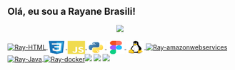 ## Olá, eu sou a Rayane Brasili!
<div align="center">
  <a href="https://github.com/rayanebrasili">
  <img height="180em" src="https://github-readme-stats.vercel.app/apiusername=rayanebrasili&show_icons=true&theme=dracula&include_all_commits=true&count_private=true"/>

</div>
  <div style="display: inline_block"><br>
  <img align="center" alt="Ray-HTML" height="30" width="40" src="https://raw.githubusercontent/devicons/devicon/master/icons/csharp/csharp-plain.svg)">
  <img align="center" alt="Ray-CSS" height="30" width="40" src="https://raw.githubusercontent.com/devicons/devicon/master/icons/css3/css3-original.svg">
  <img align="center" alt="Ray-Js" height="30" width="40" src="https://raw.githubusercontent.com/devicons/devicon/master/icons/javascript/javascript-plain.svg">
  <img align="center" alt="Ray-Python" height="30" width="40" src="https://raw.githubusercontent.com/devicons/devicon/master/icons/python/python-original.svg">
  <img align="center" alt="Ray-Figma" height="30" width="40" src="https://raw.githubusercontent.com/devicons/devicon/master/icons/figma/figma-original.svg">
  <img align="center" alt="Ray-Linux" height="30" width="40" src="https://raw.githubusercontent.com/devicons/devicon/master/icons/linux/linux-original.svg">
  <img align="center" alt="Ray-amazonwebservices" height="30" width="40 src="https://raw.githubusercontent/devicons/devicon/master/icons/amazonwebservices/amazonwebservices-original.svg">
  <img align="center" alt="Ray-Java" height="30" width="40" src="https://raw.githubusercontent/devicons/devicon/master/icons/java/java-original.svg">
  <img align="center" alt="Ray-docker" height="30" width="40" src="https://raw.githubusercontent/devicons/devicon/master/icons/docker/docker-plain.svg>
  <img align="center" alt="Ray-grafana" height="30" width="40" src="https://raw.githubusercontent/devicons/devicon/master/icons/grafana/grafana-original.svg>
  <img align="center" alt="Ray-docker" height="30" width="40" src="https://github.com/devicons/devicon/blob/master/icons/mysql/mysql-plain-wordmark.svg>
    
  </div>
  <br>
<div> 
  <a href="https://instagram.com/brasili_" target="_blank"><img src="https://img.shields.io/badge/-Instagram-%23E4405F?style=for-the-badge&logo=instagram&logoColor=white" target="_blank"></a>
  <a href = "mailto:brasilisray@gmail.com"><img src="https://img.shields.io/badge/-Gmail-%23333?style=for-the-badge&logo=gmail&logoColor=white" target="_blank"></a>
  <a href="www.linkedin.com/in/rayane-brasili-257979207" target="_blank"><img src="https://img.shields.io/badge/-LinkedIn-%230077B5?style=for-the-badge&logo=linkedin&logoColor=white" target="_blank"></a> 
 
</div>
